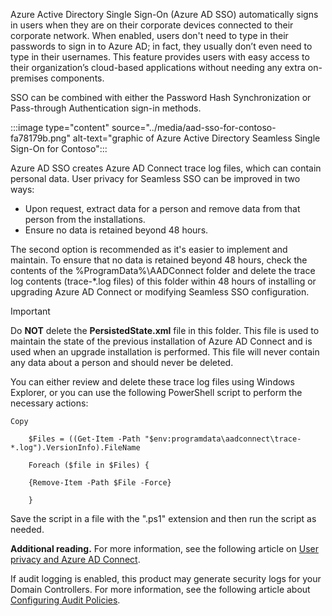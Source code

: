 Azure Active Directory Single Sign-On (Azure AD SSO) automatically signs in users when they are on their corporate devices connected to their corporate network. When enabled, users don't need to type in their passwords to sign in to Azure AD; in fact, they usually don’t even need to type in their usernames. This feature provides users with easy access to their organization’s cloud-based applications without needing any extra on-premises components.

SSO can be combined with either the Password Hash Synchronization or Pass-through Authentication sign-in methods.

:::image type="content" source="../media/aad-sso-for-contoso-fa78179b.png" alt-text="graphic of Azure Active Directory Seamless Single Sign-On for Contoso":::

Azure AD SSO creates Azure AD Connect trace log files, which can contain personal data. User privacy for Seamless SSO can be improved in two ways:

 *  Upon request, extract data for a person and remove data from that person from the installations.
 *  Ensure no data is retained beyond 48 hours.

The second option is recommended as it's easier to implement and maintain. To ensure that no data is retained beyond 48 hours, check the contents of the %ProgramData%\\AADConnect folder and delete the trace log contents (trace-\*.log files) of this folder within 48 hours of installing or upgrading Azure AD Connect or modifying Seamless SSO configuration.

> [!IMPORTANT]
> Do **NOT** delete the **PersistedState.xml** file in this folder. This file is used to maintain the state of the previous installation of Azure AD Connect and is used when an upgrade installation is performed. This file will never contain any data about a person and should never be deleted.

You can either review and delete these trace log files using Windows Explorer, or you can use the following PowerShell script to perform the necessary actions:

```
Copy

    $Files = ((Get-Item -Path "$env:programdata\aadconnect\trace-*.log").VersionInfo).FileName

    Foreach ($file in $Files) {

    {Remove-Item -Path $File -Force}

    }
```

Save the script in a file with the ".ps1" extension and then run the script as needed.

**Additional reading.** For more information, see the following article on [User privacy and Azure AD Connect](https://docs.microsoft.com/azure/active-directory/connect/active-directory-aadconnect-gdpr?azure-portal=true).

If audit logging is enabled, this product may generate security logs for your Domain Controllers. For more information, see the following article about [Configuring Audit Policies](https://technet.microsoft.com/library/dd277403.aspx?azure-portal=true).
